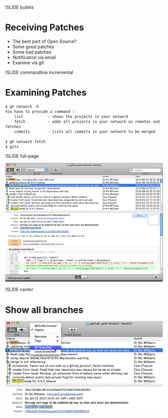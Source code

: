 !SLIDE bullets
# Receiving Patches #

* The best part of Open Source?
* Some good patches
* Some bad patches
* Notification via email
* Examine via git

!SLIDE commandline incremental
# Examining Patches #

    $ gh network -h
    You have to provide a command :
        list           - shows the projects in your network
        fetch          - adds all projects in your network as remotes and fetches
        commits        - lists all commits in your network to be merged

    $ gh network fetch
    $ gitx

!SLIDE full-page

![Gitx Example](../images/gitx-example.png)

!SLIDE center
# Show all branches #

![Show All Branches](../images/show-all-branches.png)

